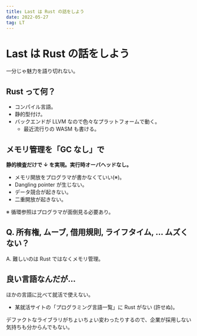 ```yaml
---
title: Last は Rust の話をしよう
date: 2022-05-27
tag: LT
---
```


# Last は Rust の話をしよう
一分じゃ魅力を語り切れない。

## Rust って何？
- コンパイル言語。
- 静的型付け。
- バックエンドが LLVM なので色々なプラットフォームで動く。
  - 最近流行りの WASM も書ける。

## メモリ管理を「GC なし」で
**静的検査だけで ↓ を実現。実行時オーバヘッドなし。**
- メモリ開放をプログラマが書かなくていい(※)。
- Dangling pointer が生じない。
- データ競合が起きない。
- 二重開放が起きない。

※ 循環参照はプログラマが面倒見る必要あり。

## Q. 所有権, ムーブ, 借用規則, ライフタイム, ... ムズくない？
A. 難しいのは Rust ではなくメモリ管理。


## 良い言語なんだが...
ほかの言語に比べて就活で使えない。
- 某就活サイトの「プログラミング言語一覧」に Rust がない (許せぬ)。

デファクトなライブラリがちょいちょい変わったりするので、企業が採用しない気持ちも分からんでもない。

